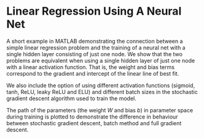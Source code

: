 # Linear Regression Using A Neural Net

A short example in MATLAB demonstrating the connection between a simple linear regression problem and the training of a neural net with a single hidden layer consisting of just one node. We show that the two problems are equivalent when using a single hidden layer of just one node with a linear activation function. That is, the weight and bias terms correspond to the gradient and intercept of the linear line of best fit.

We also include the option of using different activation functions (sigmoid, tanh, ReLU, leaky ReLU and ELU) and different batch sizes in the stochastic gradient descent algorithm used to train the model.

The path of the parameters (the weight $W$ and bias $b$) in parameter space during training is plotted to demonstrate the difference in behaviour between stochastic gradient descent, batch method and full gradient descent.
